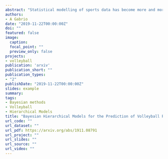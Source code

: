 ```yaml
---
abstract: "Statistical modelling of sports data has become more and more popular in the recent years and different types of models have been proposed to achieve a variety of objectives: from identifying the key characteristics which lead a team to win or lose to predicting the outcome of a game or the team rankings in national leagues. Although not as popular as football or basketball, volleyball is a team sport with both national and international level competitions in almost every country. However, there is almost no study investigating the prediction of volleyball game outcomes and team rankings in national leagues. We propose a Bayesian hierarchical model for the prediction of the rankings of volleyball national teams, which also allows to estimate the results of each match in the league. We consider two alternative model specifications of different complexity which are validated using data from the women's volleyball Italian Serie A1 2017-2018 season."
authors:
- A Gabrio
date: "2019-11-22T00:00:00Z"
doi: ""
featured: false
image:
  caption: 
  focal_point: ""
  preview_only: false
projects: 
- volleyball
publication: 'arxiv'
publication_short: ""
publication_types:
- "2"
publishDate: "2019-11-22T00:00:00Z"
slides: example
summary: 
tags:
- Bayesian methods
- Volleyball
- Hierarchical Models
title: "Bayesian Hierarchical Models for the Prediction of Volleyball Results"
url_code: ""
url_dataset: ""
url_pdf: https://arxiv.org/abs/1911.08791
url_project: ""
url_slides: ""
url_source: ""
url_video: ""
---
```



